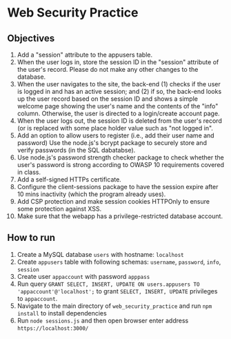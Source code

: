 # Web Security Practice
## Objectives

1. Add a "session" attribute to the appusers table.
2. When the user logs in, store the session ID in the "session" attribute of the user's record.  Please do not make any other changes to the database.
3. When the user navigates to the site, the back-end (1) checks if the user is logged in and has an active session; and (2) if so, the back-end looks up the user record based on the session ID and shows a simple welcome page showing the user's name and the contents of the "info" column.   Otherwise, the user is directed to a login/create account page.
4. When the user logs out, the session ID is deleted from the user's record (or is replaced with some place holder value such as "not logged in".
5. Add an option to allow users to register (i.e., add their user name and password)
Use the node.js's bcrypt package to securely store and verify passwords (in the SQL dabatabse). 
6. Use node.js's password strength checker package to check whether the user's password is strong according to OWASP 10 requirements covered in class.
7. Add a self-signed HTTPs certificate.
8. Configure the client-sessions package to have the session expire after 10 mins inactivity (which the program already uses).
9. Add CSP protection and make session cookies HTTPOnly to ensure some protection against XSS.
10. Make sure that the webapp has a privilege-restricted database account.

## How to run
1. Create a MySQL database `users` with hostname: `localhost`
2. Create `appusers` table with following schemas: `username`, `password`, `info`, `session`
3. Create user `appaccount` with password `apppass`
4. Run query `GRANT SELECT, INSERT, UPDATE ON users.appusers TO 'appaccount'@'localhost';`
to grant `SELECT, INSERT, UPDATE` privileges to `appaccount`.
5. Navigate to the main directory of `web_security_practice` and run `npm install` to install dependencies
6. Run `node sessions.js` and then open browser enter address `https://localhost:3000/` 
